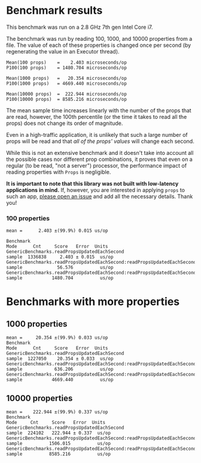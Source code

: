# Benchmark results

This benchmark was run on a 2.8 GHz 7th gen Intel Core i7.

The benchmark was run by reading 100, 1000, and 10000 properties from a file.
The value of each of these properties is changed once per second
(by regenerating the value in an Executor thread).

```
Mean(100 props)    =    2.403 microseconds/op
P100(100 props)    = 1480.704 microseconds/op

Mean(1000 props)   =   20.354 microseconds/op
P100(1000 props)   = 4669.440 microseconds/op

Mean(10000 props)  =  222.944 microseconds/op
P100(10000 props)  = 8585.216 microseconds/op
```

The mean sample time increases linearly with the number of the props that are read,
however, the 100th percentile (or the time it takes to read all the props) does not change
its order of magnitude.

Even in a high-traffic application, it is unlikely that such a large number of props
will be read and that *all of the props' values* will change each second.

While this is not an extensive benchmark and it doesn't take into account all the possible cases
nor different prop combinations, it proves that even on a regular (to be read, "not a server")
processor, the performance impact of reading properties with `Props` is negligible.

**It is important to note that this library was not built with low-latency applications in mind.**
If, however, you are interested in applying `props` to such an app,
[please open an issue](https://github.com/MihaiBojin/props/issues/new) and add all the necessary
details. Thank you! 


### 100 properties

```
mean =      2.403 ±(99.9%) 0.015 us/op

Benchmark                                                                          Mode      Cnt     Score   Error  Units
GenericBenchmarks.readPropsUpdatedEachSecond                                     sample  1336838     2.403 ± 0.015  us/op
GenericBenchmarks.readPropsUpdatedEachSecond:readPropsUpdatedEachSecond·p0.9999  sample             56.576          us/op
GenericBenchmarks.readPropsUpdatedEachSecond:readPropsUpdatedEachSecond·p1.00    sample           1480.704          us/op
```

# Benchmarks with more properties

## 1000 properties

```
mean =     20.354 ±(99.9%) 0.033 us/op
Benchmark                                                                          Mode      Cnt     Score   Error  Units
GenericBenchmarks.readPropsUpdatedEachSecond                                     sample  1227050    20.354 ± 0.033  us/op
GenericBenchmarks.readPropsUpdatedEachSecond:readPropsUpdatedEachSecond·p0.9999  sample            636.206          us/op
GenericBenchmarks.readPropsUpdatedEachSecond:readPropsUpdatedEachSecond·p1.00    sample           4669.440          us/op
```

## 10000 properties

```
mean =    222.944 ±(99.9%) 0.337 us/op
Benchmark                                                                          Mode     Cnt     Score   Error  Units
GenericBenchmarks.readPropsUpdatedEachSecond                                     sample  224102   222.944 ± 0.337  us/op
GenericBenchmarks.readPropsUpdatedEachSecond:readPropsUpdatedEachSecond·p0.9999  sample          1506.015          us/op
GenericBenchmarks.readPropsUpdatedEachSecond:readPropsUpdatedEachSecond·p1.00    sample          8585.216          us/op
```